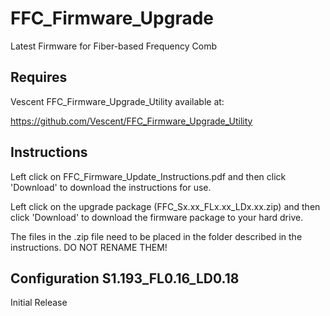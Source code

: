 # FFC_Firmware_Upgrade
Latest Firmware for Fiber-based Frequency Comb
## Requires 
  Vescent FFC_Firmware_Upgrade_Utility available at:
  
  https://github.com/Vescent/FFC_Firmware_Upgrade_Utility
## Instructions
  Left click on FFC_Firmware_Update_Instructions.pdf and then click 'Download' to download the instructions for use.

  Left click on the upgrade package (FFC_Sx.xx_FLx.xx_LDx.xx.zip) and then click 'Download' to download the firmware package to your hard drive.
  
  The files in the .zip file need to be placed in the folder described in the instructions. DO NOT RENAME THEM!
## Configuration S1.193_FL0.16_LD0.18
  Initial Release
